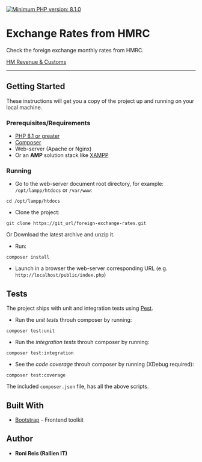 [![Minimum PHP version: 8.1.0](https://img.shields.io/badge/php-8.1.0%2B-blue.svg?label=PHP)](https://www.php.net/)

Exchange Rates from HMRC
========================

Check the foreign exchange monthly rates from HMRC.

[HM Revenue & Customs](https://www.gov.uk/government/collections/exchange-rates-for-customs-and-vat)

----

## Getting Started

These instructions will get you a copy of the project up and running on your local machine. 

### Prerequisites/Requirements

- [PHP 8.1 or greater](https://www.php.net/)
- [Composer](https://getcomposer.org/)
- Web-server (Apache or Nginx)
- Or an **AMP** solution stack like [XAMPP](https://www.apachefriends.org/)

### Running

- Go to the web-server document root directory, for example: `/opt/lampp/htdocs` or `/var/www`:

```shell
cd /opt/lampp/htdocs
```

- Clone the project:

```shell
git clone https://git_url/foreign-exchange-rates.git
```

Or Download the latest archive and unzip it.

- Run:

```shell
composer install
```

- Launch in a browser the web-server corresponding URL (e.g. `http://localhost/public/index.php`)

## Tests

The project ships with unit and integration tests using [Pest](https://pestphp.com/).

- Run the _unit tests_ throuh composer by running:

```shell
composer test:unit
```

- Run the _integration tests_ throuh composer by running:

```shell
composer test:integration
```

- See the _code coverage_ throuh composer by running (XDebug required):

```shell
composer test:coverage
```

The included `composer.json` file, has all the above scripts.

## Built With

* [Bootstrap](https://getbootstrap.com/) - Frontend toolkit

## Author

* **Roni Reis (Rallien IT)**